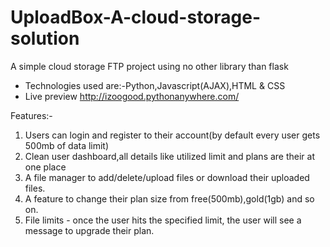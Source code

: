 # UploadBox-A-cloud-storage-solution

A simple cloud storage FTP project using no other library than flask
- Technologies used are:-Python,Javascript(AJAX),HTML & CSS
- Live preview http://izoogood.pythonanywhere.com/

Features:-
1. Users can login and register to their account(by default every user gets 500mb of data limit)
2. Clean user dashboard,all details like utilized limit and plans are their at one place
3. A file manager to add/delete/upload files or download their uploaded files.
4. A feature to change their plan size from free(500mb),gold(1gb) and so on.
5. File limits - once the user hits the specified limit, the user will see a message to upgrade their plan.


